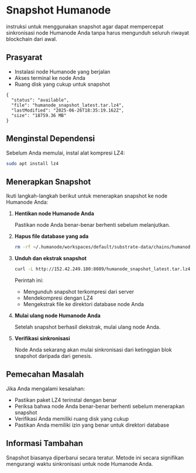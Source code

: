 # Snapshot Humanode

instruksi untuk menggunakan snapshot agar dapat mempercepat sinkronisasi node Humanode Anda tanpa harus mengunduh seluruh riwayat blockchain dari awal.

## Prasyarat

- Instalasi node Humanode yang berjalan
- Akses terminal ke node Anda
- Ruang disk yang cukup untuk snapshot

```
{
  "status": "available",
  "file": "humanode_snapshot_latest.tar.lz4",
  "lastModified": "2025-06-26T18:35:19.162Z",
  "size": "18759.36 MB"
}
```

## Menginstal Dependensi

Sebelum Anda memulai, instal alat kompresi LZ4:

```bash
sudo apt install lz4
```

## Menerapkan Snapshot

Ikuti langkah-langkah berikut untuk menerapkan snapshot ke node Humanode Anda:

1. **Hentikan node Humanode Anda**

   Pastikan node Anda benar-benar berhenti sebelum melanjutkan.

2. **Hapus file database yang ada**

   ```bash
   rm -rf ~/.humanode/workspaces/default/substrate-data/chains/humanode_mainnet/db/full/
   ```

3. **Unduh dan ekstrak snapshot**

   ```bash
   curl -L http://152.42.249.180:8089/humanode_snapshot_latest.tar.lz4 | lz4 -dc - | tar -xf - -C ~/.humanode/workspaces/default/substrate-data/chains/humanode_mainnet/db/
   ```

   Perintah ini:

   - Mengunduh snapshot terkompresi dari server
   - Mendekompresi dengan LZ4
   - Mengekstrak file ke direktori database node Anda

4. **Mulai ulang node Humanode Anda**

   Setelah snapshot berhasil diekstrak, mulai ulang node Anda.

5. **Verifikasi sinkronisasi**

   Node Anda sekarang akan mulai sinkronisasi dari ketinggian blok snapshot daripada dari genesis.

## Pemecahan Masalah

Jika Anda mengalami kesalahan:

- Pastikan paket LZ4 terinstal dengan benar
- Periksa bahwa node Anda benar-benar berhenti sebelum menerapkan snapshot
- Verifikasi Anda memiliki ruang disk yang cukup
- Pastikan Anda memiliki izin yang benar untuk direktori database

## Informasi Tambahan

Snapshot biasanya diperbarui secara teratur. Metode ini secara signifikan mengurangi waktu sinkronisasi untuk node Humanode Anda.
